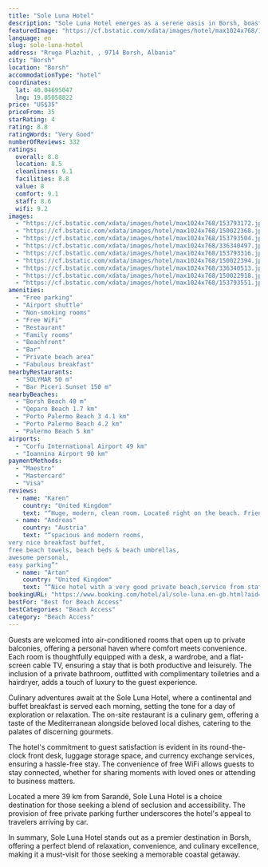 ```yaml
---
title: "Sole Luna Hotel"
description: "Sole Luna Hotel emerges as a serene oasis in Borsh, boasting its own slice of paradise with a private beach area complete with sun loungers and parasols for the ultimate relaxation."
featuredImage: "https://cf.bstatic.com/xdata/images/hotel/max1024x768/153793172.jpg?k=b45cc00aa8e0779906125ff4448f6fdc95a74df56ad1fcd4706abdaf15e2c390&o=&hp=1"
language: en
slug: sole-luna-hotel
address: "Rruga Plazhit, , 9714 Borsh, Albania"
city: "Borsh"
location: "Borsh"
accommodationType: "hotel"
coordinates:
  lat: 40.04695047
  lng: 19.85058822
price: "US$35"
priceFrom: 35
starRating: 4
rating: 8.8
ratingWords: "Very Good"
numberOfReviews: 332
ratings:
  overall: 8.8
  location: 8.5
  cleanliness: 9.1
  facilities: 8.8
  value: 8
  comfort: 9.1
  staff: 8.6
  wifi: 9.2
images:
  - "https://cf.bstatic.com/xdata/images/hotel/max1024x768/153793172.jpg?k=b45cc00aa8e0779906125ff4448f6fdc95a74df56ad1fcd4706abdaf15e2c390&o=&hp=1"
  - "https://cf.bstatic.com/xdata/images/hotel/max1024x768/150022368.jpg?k=8fc56a1dd1e032793fa580d7bea3b62f5dced7e1fcf259785f65fba8c1c26b95&o=&hp=1"
  - "https://cf.bstatic.com/xdata/images/hotel/max1024x768/153793504.jpg?k=ef4ebf45be6f3e33fa1801f378c0f165a99c84d6150f83e48eeba75384959ffd&o=&hp=1"
  - "https://cf.bstatic.com/xdata/images/hotel/max1024x768/336340497.jpg?k=6036b71627361c7982ee9af31ba1ab276f37947cf2fe8f986e29409ce9c74f07&o=&hp=1"
  - "https://cf.bstatic.com/xdata/images/hotel/max1024x768/153793316.jpg?k=ed3e1ad0f9fb866ec72d082041ef85aee2aa911bebaa3d8b47ba6d1b9e1baa1f&o=&hp=1"
  - "https://cf.bstatic.com/xdata/images/hotel/max1024x768/150022394.jpg?k=7da7a51843bab6b9eed01f7e07b078615372d409199fa7c907cf689ddcf8365d&o=&hp=1"
  - "https://cf.bstatic.com/xdata/images/hotel/max1024x768/336340513.jpg?k=5a1e113de3081eab31a8e646fb172729b21f5bafa84b3d03e7d481c8dffcc23d&o=&hp=1"
  - "https://cf.bstatic.com/xdata/images/hotel/max1024x768/150022918.jpg?k=94a2564430ebfad87362b3d0718b0cc8b24b5b897ffe4d7bb12a5984b30d19af&o=&hp=1"
  - "https://cf.bstatic.com/xdata/images/hotel/max1024x768/153793551.jpg?k=ed6954b37be71965939ed081408a30759f185c0d68ba1171bb615e3b3eb47e3b&o=&hp=1"
amenities:
  - "Free parking"
  - "Airport shuttle"
  - "Non-smoking rooms"
  - "Free WiFi"
  - "Restaurant"
  - "Family rooms"
  - "Beachfront"
  - "Bar"
  - "Private beach area"
  - "Fabulous breakfast"
nearbyRestaurants:
  - "SOLYMAR 50 m"
  - "Bar Piceri Sunset 150 m"
nearbyBeaches:
  - "Borsh Beach 40 m"
  - "Qeparo Beach 1.7 km"
  - "Porto Palermo Beach 3 4.1 km"
  - "Porto Palermo Beach 4.2 km"
  - "Palermo Beach 5 km"
airports:
  - "Corfu International Airport 49 km"
  - "Ioannina Airport 90 km"
paymentMethods:
  - "Maestro"
  - "Mastercard"
  - "Visa"
reviews:
  - name: "Karen"
    country: "United Kingdom"
    text: "“Huge, modern, clean room. Located right on the beach. Friendly, helpful staff. Excellent”"
  - name: "Andreas"
    country: "Austria"
    text: "“spacious and modern rooms,
very nice breakfast buffet,
free beach towels, beach beds & beach umbrellas,
awesome personal,
easy parking”"
  - name: "Artan"
    country: "United Kingdom"
    text: "“Nice hotel with a very good private beach,service from staff excellent.very tasty pizzas and the food from the restaurant was delicious.”"
bookingURL: "https://www.booking.com/hotel/al/sole-luna.en-gb.html?aid=8035640"
bestFor: "Best for Beach Access"
bestCategories: "Beach Access"
category: "Beach Access"
---
```


Guests are welcomed into air-conditioned rooms that open up to private balconies, offering a personal haven where comfort meets convenience. Each room is thoughtfully equipped with a desk, a wardrobe, and a flat-screen cable TV, ensuring a stay that is both productive and leisurely. The inclusion of a private bathroom, outfitted with complimentary toiletries and a hairdryer, adds a touch of luxury to the guest experience.

Culinary adventures await at the Sole Luna Hotel, where a continental and buffet breakfast is served each morning, setting the tone for a day of exploration or relaxation. The on-site restaurant is a culinary gem, offering a taste of the Mediterranean alongside beloved local dishes, catering to the palates of discerning gourmets.

The hotel's commitment to guest satisfaction is evident in its round-the-clock front desk, luggage storage space, and currency exchange services, ensuring a hassle-free stay. The convenience of free WiFi allows guests to stay connected, whether for sharing moments with loved ones or attending to business matters.

Located a mere 39 km from Sarandë, Sole Luna Hotel is a choice destination for those seeking a blend of seclusion and accessibility. The provision of free private parking further underscores the hotel's appeal to travelers arriving by car.

In summary, Sole Luna Hotel stands out as a premier destination in Borsh, offering a perfect blend of relaxation, convenience, and culinary excellence, making it a must-visit for those seeking a memorable coastal getaway.